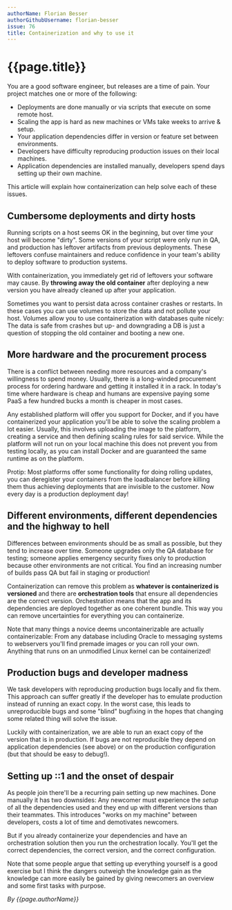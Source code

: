 ```yaml
---
authorName: Florian Besser
authorGithubUsername: florian-besser
issue: 76
title: Containerization and why to use it
---
```

# {{page.title}}

You are a good software engineer, but releases are a time of pain. Your project matches one or more of the following:
* Deployments are done manually or via scripts that execute on some remote host.
* Scaling the app is hard as new machines or VMs take weeks to arrive & setup.
* Your application dependencies differ in version or feature set between environments.
* Developers have difficulty reproducing production issues on their local machines.
* Application dependencies are installed manually, developers spend days setting up their own machine.

This article will explain how containerization can help solve each of these issues.

## Cumbersome deployments and dirty hosts

Running scripts on a host seems OK in the beginning, but over time your host will become "dirty". Some versions of your script were only run in QA, and production has leftover artifacts from previous deployments. These leftovers confuse maintainers and reduce confidence in your team's ability to deploy software to production systems.

With containerization, you immediately get rid of leftovers your software may cause. By **throwing away the old container** after deploying a new version you have already cleaned up after your application.

Sometimes you want to persist data across container crashes or restarts. In these cases you can use volumes to store the data and not pollute your host.
Volumes allow you to use containerization with databases quite nicely: The data is safe from crashes but up- and downgrading a DB is just a question of stopping the old container and booting a new one.

## More hardware and the procurement process

There is a conflict between needing more resources and a company's willingness to spend money. Usually, there is a long-winded procurement process for ordering hardware and getting it installed it in a rack. In today's time where hardware is cheap and humans are expensive paying some PaaS a few hundred bucks a month is cheaper in most cases.

Any established platform will offer you support for Docker, and if you have containerized your application you'll be able to solve the scaling problem a lot easier. Usually, this involves uploading the image to the platform, creating a service and then defining scaling rules for said service. While the platform will not run on your local machine this does not prevent you from testing locally, as you can install Docker and are guaranteed the same runtime as on the platform.

Protip: Most platforms offer some functionality for doing rolling updates, you can deregister your containers from the loadbalancer before killing them thus achieving deployments that are invisible to the customer. Now every day is a production deployment day!

## Different environments, different dependencies and the highway to hell

Differences between environments should be as small as possible, but they tend to increase over time. Someone upgrades only the QA database for testing; someone applies emergency security fixes only to production because other environments are not critical. You find an increasing number of builds pass QA but fail in staging or production!

Containerization can remove this problem as **whatever is containerized is versioned** and there are **orchestration tools** that ensure all dependencies are the correct version. Orchestration means that the app and its dependencies are deployed together as one coherent bundle. This way you can remove uncertainties for everything you can containerize. 

Note that many things a novice deems uncontainerizable are actually containerizable: From any database including Oracle to messaging systems to webservers you'll find premade images or you can roll your own. Anything that runs on an unmodified Linux kernel can be containerized!

## Production bugs and developer madness

We task developers with reproducing production bugs locally and fix them. This approach can suffer greatly if the developer has to emulate production instead of running an exact copy. In the worst case, this leads to unreproducible bugs and some "blind" bugfixing in the hopes that changing some related thing will solve the issue.

Luckily with containerization, we are able to run an exact copy of the version that is in production. If bugs are not reproducible they depend on application dependencies (see above) or on the production configuration (but that should be easy to debug!).

## Setting up ::1 and the onset of despair

As people join there'll be a recurring pain setting up new machines. Done manually it has two downsides: Any newcomer must experience the _setup_ of all the dependencies used and they end up with different versions than their teammates. This introduces "works on my machine" between developers, costs a lot of time and demotivates newcomers.

But if you already containerize your dependencies and have an orchestration solution then you run the orchestration locally. You'll get the correct dependencies, the correct version, and the correct configuration.

Note that some people argue that setting up everything yourself is a good exercise but I think the dangers outweigh the knowledge gain as the knowledge can more easily be gained by giving newcomers an overview and some first tasks with purpose.

*By {{page.authorName}}*
